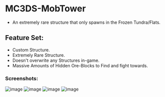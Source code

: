 # MC3DS-MobTower
- An extremely rare structure that only spawns in the Frozen Tundra/Flats.

## Feature Set:
- Custom Structure.
- Extremely Rare Structure.
- Doesn't overwrite any Structures in-game.
- Massive Amounts of Hidden Ore-Blocks to Find and fight towards.

### Screenshots:
![image](https://github.com/Minecraft-3DS-Community/MC3DS-MobTower/assets/78656905/bb560dfb-384a-485b-9487-1d00bf5143d8)
![image](https://github.com/Minecraft-3DS-Community/MC3DS-MobTower/assets/78656905/4445cc76-2610-4926-b25c-83fc619280cd)
![image](https://github.com/Minecraft-3DS-Community/MC3DS-MobTower/assets/78656905/e1c80cc0-28e0-4352-9a59-d935721c2298)
![image](https://github.com/Minecraft-3DS-Community/MC3DS-MobTower/assets/78656905/cb5969b6-c0e3-466d-aecb-07a12d191346)
